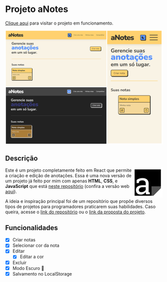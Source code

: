# Projeto aNotes

[Clique aqui](https://vinimagaa-anotes.vercel.app/) para visitar o projeto em funcionamento.

![Imagens do site](./src/img/website-images.png)

## Descrição

<img src="./src/img/logo.png" alt="logo" style="float: right">

Este é um projeto completamente feito em React que permite a criação e edição de anotações. Essa é uma nova versão de um projeto já feito por mim com apenas **HTML**, **CSS**, e **JavaScript** que está [neste repositório](https://github.com/ViniMagaa/meus-projetos/tree/main/html-css-js/notas/) (confira a versão web [aqui](https://vinimagaa.github.io/meus-projetos/html-css-js/notas/)).

A ideia e inspiração principal foi de um repositório que propõe diversos tipos de projetos para programadores praticarem suas habilidades. Caso queira, acesse o [link do repositório](https://github.com/florinpop17/app-ideas) ou o [link da proposta do projeto](https://github.com/florinpop17/app-ideas/blob/master/Projects/1-Beginner/Notes-App.md).

## Funcionalidades

- [x] Criar notas
- [x] Selecionar cor da nota
- [x] Editar
  - [x] Editar a cor
- [x] Excluir
- [x] Modo Escuro 🌙
- [x] Salvamento no LocalStorage
